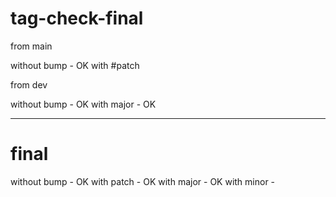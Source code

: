 # tag-check-final

from main

without bump - OK
with #patch 

from dev 

without bump - OK
with major - OK

------------------------------------

# final

without bump - OK
with patch - OK
with major - OK
with minor - 
